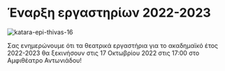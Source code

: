 # Έναρξη εργαστηρίων 2022-2023

![katara-epi-thivas-16](https://github.com/theatrikiopa/theatrikiopa.eu/assets/16403754/6641de8b-0ce0-446c-ba86-5f02b7ba3c45)

Σας ενημερώνουμε ότι τα θεατρικά εργαστήρια για το ακαδημαϊκό έτος 2022-2023 θα ξεκινήσουν στις 17 Οκτωβρίου 2022 στις 17:00 στο Αμφιθέατρο Αντωνιάδου!
